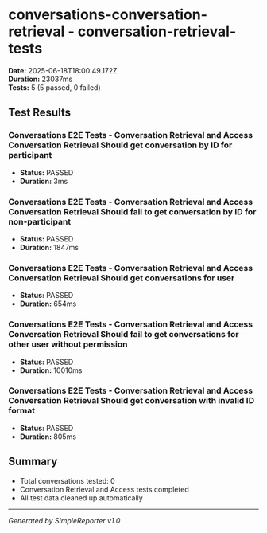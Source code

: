 # conversations-conversation-retrieval - conversation-retrieval-tests

**Date:** 2025-06-18T18:00:49.172Z  
**Duration:** 23037ms  
**Tests:** 5 (5 passed, 0 failed)

## Test Results


### Conversations E2E Tests - Conversation Retrieval and Access Conversation Retrieval Should get conversation by ID for participant
- **Status:** PASSED
- **Duration:** 3ms



### Conversations E2E Tests - Conversation Retrieval and Access Conversation Retrieval Should fail to get conversation by ID for non-participant
- **Status:** PASSED
- **Duration:** 1847ms



### Conversations E2E Tests - Conversation Retrieval and Access Conversation Retrieval Should get conversations for user
- **Status:** PASSED
- **Duration:** 654ms



### Conversations E2E Tests - Conversation Retrieval and Access Conversation Retrieval Should fail to get conversations for other user without permission
- **Status:** PASSED
- **Duration:** 10010ms



### Conversations E2E Tests - Conversation Retrieval and Access Conversation Retrieval Should get conversation with invalid ID format
- **Status:** PASSED
- **Duration:** 805ms



## Summary

- Total conversations tested: 0
- Conversation Retrieval and Access tests completed
- All test data cleaned up automatically

---
*Generated by SimpleReporter v1.0*
